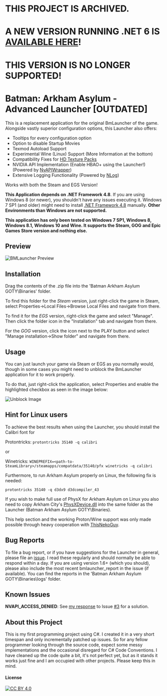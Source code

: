 # THIS PROJECT IS ARCHIVED. 
# A NEW VERSION RUNNING .NET 6 IS [AVAILABLE HERE](https://github.com/neatodev/BmLauncherAsylumNET6)!
# THIS VERSION IS NO LONGER SUPPORTED!

# Batman: Arkham Asylum - Advanced Launcher [OUTDATED]

This is a replacement application for the original BmLauncher of the game. Alongside vastly superior configuration options, this Launcher also offers:

- Tooltips for every configuration option
- Option to disable Startup Movies
- Texmod Autoload Support
- Experimental Wine (Linux) Support (More Information at the bottom)
- Compatibility Fixes for [HD Texture Packs](https://steamcommunity.com/sharedfiles/filedetails/?id=1159691355)
- NVIDIA API Implementation (Enable HBAO+ using the Launcher!) (Powered by [NvAPIWrapper](https://github.com/falahati/NvAPIWrapper))
- Extensive Logging Functionality (Powered by [NLog](https://github.com/NLog/NLog))

Works with both the Steam and EGS Version!

**This Application depends on .NET Framework 4.8**. If you are using Windows 8 (or newer), you shouldn't have any issues executing it. Windows 7 SP1 (and older) might need to install [.NET Framework 4.8](https://dotnet.microsoft.com/en-us/download/dotnet-framework/thank-you/net48-offline-installer) manually. **Other Environments than Windows are not supported.**

**This application has only been tested on Windows 7 SP1, Windows 8, Windows 8.1, Windows 10 and Wine. It supports the Steam, GOG and Epic Games Store version and nothing else.**

## Preview

![BMLauncher Preview](https://user-images.githubusercontent.com/49599979/195911308-4c53fa9e-8f6e-49dc-a626-c5cda228498a.png)

## Installation

Drag the contents of the .zip file into the 'Batman Arkham Asylum GOTY\Binaries' folder.

To find this folder for the *Steam* version, just right-click the game in Steam, select Properties->Local Files->Browse Local Files and navigate from there.

To find it for the *EGS* version, right-click the game and select "Manage". Then click the folder icon in the "Installation" tab and navigate from there.

For the *GOG* version, click the icon next to the PLAY button and select "Manage installation->Show folder" and navigate from there.


## Usage

You can just launch your game via Steam or EGS as you normally would, though in some cases you might need to unblock the BmLauncher application for it to work properly.

To do that, just right-click the application, select Properties and enable the highlighted checkbox as seen in the image below:

![Unblock Image](https://user-images.githubusercontent.com/49599979/75610370-e2268100-5b10-11ea-978d-c257a2466dc8.png)

## Hint for Linux users

To achieve the best results when using the Launcher, you should install the Calibri font for 

Protontricks:
`protontricks 35140 -q calibri`

or

Winetricks:
`WINEPREFIX=<path-to-SteamLibrary>/steamapps/compatdata/35140/pfx winetricks -q calibri`

Furthermore, to run Arkham Asylum properly on Linux, the following fix is needed:

`protontricks 35140 -q d3dx9 d3dcompiler_43`

If you wish to make full use of PhysX for Arkham Asylum on Linux you also need to copy Arkham City's [PhysXDevice.dll](https://drive.google.com/file/d/1hcM3y34HN2yLYmd1S_cV1q2MrOU6q_5w/view) into the same folder as the Launcher (Batman Arkham Asylum GOTY\Binaries).

This help section and the working Proton/Wine support was only made possible through heavy cooperation with [ThisNekoGuy](https://github.com/ThisNekoGuy).

## Bug Reports

To file a bug report, or if you have suggestions for the Launcher in general, please file an [issue](https://github.com/neatodev/BmLauncher/issues/new). I read these regularly and should normally be able to respond within a day. If you are using version 1.6+ (which you should), please also include the most recent bmlauncher_report in the issue (if available). You can find the reports in the 'Batman Arkham Asylum GOTY\Binaries\logs' folder.

## Known Issues

**NVAPI_ACCESS_DENIED**: See [my response](https://github.com/neatodev/BmLauncher/issues/3#issuecomment-681074403) to Issue [#3](https://github.com/neatodev/BmLauncher/issues/3) for a solution.

## About this Project

This is my first programming project using C#. I created it in a very short timespan and only incrementally patched up issues. So for any fellow programmer looking through the source code, expect some messy implementations and the occasional disregard for C# Code Conventions. I have cleaned up the code quite a bit, it's not perfect yet, but as it stands it works just fine and I am occupied with other projects. Please keep this in mind.

#### License

[![CC BY 4.0][cc-by-shield]][cc-by]

[cc-by]: https://creativecommons.org/licenses/by-nc-sa/4.0/
[cc-by-shield]: https://licensebuttons.net/l/by-nc-sa/4.0/80x15.png
